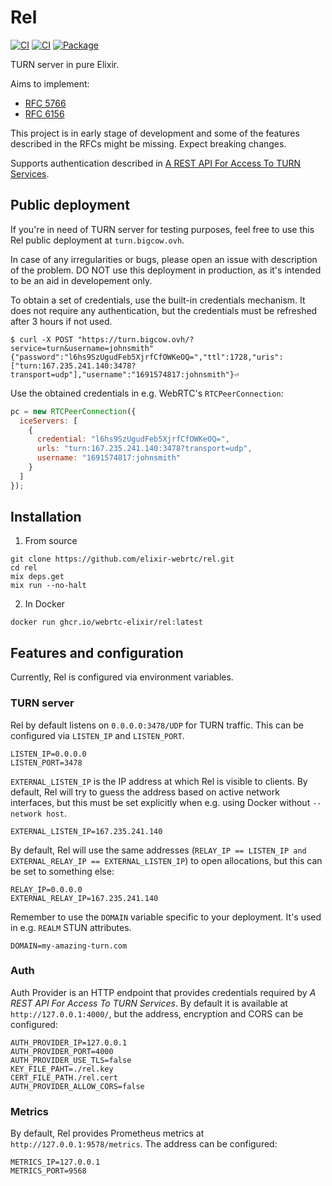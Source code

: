 # Rel

[![CI](https://img.shields.io/github/actions/workflow/status/elixir-webrtc/rel/ci.yml?logo=github&label=CI)](https://github.com/elixir-webrtc/rel/actions/workflows/ci.yml)
[![CI](https://img.shields.io/github/actions/workflow/status/elixir-webrtc/rel/build_deploy.yml?logo=github&label=CI)](https://github.com/elixir-webrtc/rel/actions/workflows/build_deploy.yml)
[![Package](https://ghcr-badge.egpl.dev/elixir-webrtc/rel/latest_tag?trim=major&label=latest)](https://github.com/elixir-webrtc/rel/pkgs/container/rel)

TURN server in pure Elixir.

Aims to implement:
- [RFC 5766](https://datatracker.ietf.org/doc/html/rfc5766)
- [RFC 6156](https://datatracker.ietf.org/doc/html/rfc6156#autoid-7)

This project is in early stage of development and some of the features described in the RFCs might be missing.
Expect breaking changes.

Supports authentication described in [A REST API For Access To TURN Services](https://datatracker.ietf.org/doc/html/draft-uberti-rtcweb-turn-rest-00#section-2.2).

## Public deployment

If you're in need of TURN server for testing purposes, feel free to use this Rel public deployment at `turn.bigcow.ovh`. 

In case of any irregularities or bugs, please open an issue with description of the problem. 
DO NOT use this deployment in production, as it's intended to be an aid in developement only.

To obtain a set of credentials, use the built-in credentials mechanism. It does not require any authentication, but the credentials must be refreshed after 3 hours if not used.

```console
$ curl -X POST "https://turn.bigcow.ovh/?service=turn&username=johnsmith"
{"password":"l6hs9SzUgudFeb5XjrfCfOWKeOQ=","ttl":1728,"uris":["turn:167.235.241.140:3478?transport=udp"],"username":"1691574817:johnsmith"}⏎
```

Use the obtained credentials in e.g. WebRTC's `RTCPeerConnection`:

```js
pc = new RTCPeerConnection({
  iceServers: [
    {
      credential: "l6hs9SzUgudFeb5XjrfCfOWKeOQ=",
      urls: "turn:167.235.241.140:3478?transport=udp", 
      username: "1691574817:johnsmith" 
    }
  ]
});
```

## Installation

1. From source

```console
git clone https://github.com/elixir-webrtc/rel.git
cd rel
mix deps.get
mix run --no-halt
```

2. In Docker

```console
docker run ghcr.io/webrtc-elixir/rel:latest
```

## Features and configuration

Currently, Rel is configured via environment variables.

### TURN server

Rel by default listens on `0.0.0.0:3478/UDP` for TURN traffic. This can be configured via `LISTEN_IP` and `LISTEN_PORT`.

```console
LISTEN_IP=0.0.0.0
LISTEN_PORT=3478
```

`EXTERNAL_LISTEN_IP` is the IP address at which Rel is visible to clients. By default, Rel will try to guess the address
based on active network interfaces, but this must be set explicitly when e.g. using Docker without `--network host`.

```console
EXTERNAL_LISTEN_IP=167.235.241.140
```

By default, Rel will use the same addresses (`RELAY_IP == LISTEN_IP and EXTERNAL_RELAY_IP == EXTERNAL_LISTEN_IP`) to open allocations, but this
can be set to something else:

```console
RELAY_IP=0.0.0.0
EXTERNAL_RELAY_IP=167.235.241.140
```

Remember to use the `DOMAIN` variable specific to your deployment. It's used in e.g. `REALM` STUN attributes.

```console
DOMAIN=my-amazing-turn.com
```

### Auth

Auth Provider is an HTTP endpoint that provides credentials required by *A REST API For Access To TURN Services*.
By default it is available at `http://127.0.0.1:4000/`, but the address, encryption and CORS can be configured:

```console
AUTH_PROVIDER_IP=127.0.0.1
AUTH_PROVIDER_PORT=4000
AUTH_PROVIDER_USE_TLS=false
KEY_FILE_PAHT=./rel.key
CERT_FILE_PATH./rel.cert
AUTH_PROVIDER_ALLOW_CORS=false
```

### Metrics

By default, Rel provides Prometheus metrics at `http://127.0.0.1:9578/metrics`. The address can be configured:

```console
METRICS_IP=127.0.0.1
METRICS_PORT=9568
```

